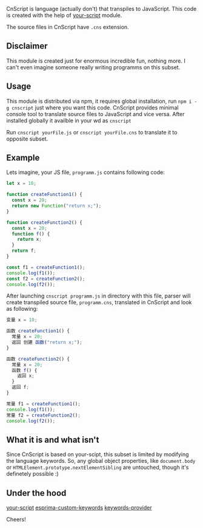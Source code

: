 CnScript is language (actually don't) that transpiles to JavaScript.
This code is created with the help of [your-script](https://github.com/iamfrontender/your-script) module.

The source files in CnScript have `.cns` extension.

## Disclaimer

This module is created just for enormous incredible fun, nothing more. I can't even imagine someone really writing programms on this subset.

## Usage

This module is distributed via npm, it requires global installation, run `npm i -g cnscript` just where you want this code.
CnScript provides minimal console tool to translate source files to JavaScript and vice versa.
After installed globally it availble in your wd as `cnscript`

Run `cnscript yourFile.js` or `cnscript yourFile.cns` to translate it to opposite subset.

## Example

Lets imagine, your JS file, `programm.js` contains following code:

```javascript
let x = 10;

function createFunction1() {
  const x = 20;
  return new Function("return x;");
}

function createFunction2() {
  const x = 20;
  function f() {
    return x;
  }
  return f;
}

const f1 = createFunction1();
console.log(f1());
const f2 = createFunction2();
console.log(f2());
```

After launching `cnscript programm.js` in directory with this file, parser will create transpiled source file, `programm.cns`, translated in CnScript and look as following:

```javascript
变量 x = 10;

函数 createFunction1() {
  常量 x = 20;
  返回 创建 函数("return x;");
}

函数 createFunction2() {
  常量 x = 20;
  函数 f() {
    返回 x;
  }
  返回 f;
}

常量 f1 = createFunction1();
console.log(f1());
常量 f2 = createFunction2();
console.log(f2());
```

## What it is and what isn't

Since CnScript is based on your-scipt, this subset is limited by modifying the language keywords. So, any global object properties, like `document.body` or `HTMLElement.prototype.nextElementSibling` are untouched, though it's definetely possible :)

## Under the hood

[your-script](https://github.com/iamfrontender/your-script)
[esprima-custom-keywords](https://github.com/iamfrontender/esprima-custom-keywords)
[keywords-provider](https://github.com/iamfrontender/keywords-provider)

Cheers!
